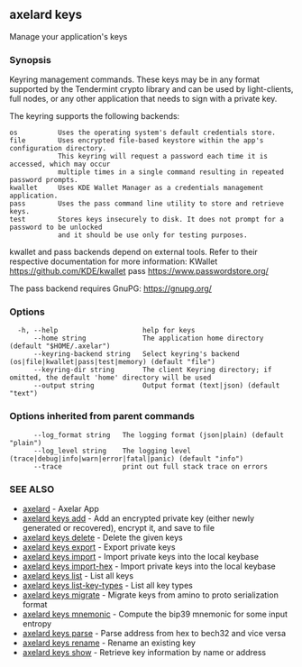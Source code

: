 ## axelard keys

Manage your application's keys

### Synopsis

Keyring management commands. These keys may be in any format supported by the
Tendermint crypto library and can be used by light-clients, full nodes, or any other application
that needs to sign with a private key.

The keyring supports the following backends:

```
os          Uses the operating system's default credentials store.
file        Uses encrypted file-based keystore within the app's configuration directory.
            This keyring will request a password each time it is accessed, which may occur
            multiple times in a single command resulting in repeated password prompts.
kwallet     Uses KDE Wallet Manager as a credentials management application.
pass        Uses the pass command line utility to store and retrieve keys.
test        Stores keys insecurely to disk. It does not prompt for a password to be unlocked
            and it should be use only for testing purposes.
```

kwallet and pass backends depend on external tools. Refer to their respective documentation for more
information:
KWallet https://github.com/KDE/kwallet
pass https://www.passwordstore.org/

The pass backend requires GnuPG: https://gnupg.org/

### Options

```
  -h, --help                     help for keys
      --home string              The application home directory (default "$HOME/.axelar")
      --keyring-backend string   Select keyring's backend (os|file|kwallet|pass|test|memory) (default "file")
      --keyring-dir string       The client Keyring directory; if omitted, the default 'home' directory will be used
      --output string            Output format (text|json) (default "text")
```

### Options inherited from parent commands

```
      --log_format string   The logging format (json|plain) (default "plain")
      --log_level string    The logging level (trace|debug|info|warn|error|fatal|panic) (default "info")
      --trace               print out full stack trace on errors
```

### SEE ALSO

- [axelard](axelard.md) - Axelar App
- [axelard keys add](axelard_keys_add.md) - Add an encrypted private key (either newly generated or recovered), encrypt it, and save to <name> file
- [axelard keys delete](axelard_keys_delete.md) - Delete the given keys
- [axelard keys export](axelard_keys_export.md) - Export private keys
- [axelard keys import](axelard_keys_import.md) - Import private keys into the local keybase
- [axelard keys import-hex](axelard_keys_import-hex.md) - Import private keys into the local keybase
- [axelard keys list](axelard_keys_list.md) - List all keys
- [axelard keys list-key-types](axelard_keys_list-key-types.md) - List all key types
- [axelard keys migrate](axelard_keys_migrate.md) - Migrate keys from amino to proto serialization format
- [axelard keys mnemonic](axelard_keys_mnemonic.md) - Compute the bip39 mnemonic for some input entropy
- [axelard keys parse](axelard_keys_parse.md) - Parse address from hex to bech32 and vice versa
- [axelard keys rename](axelard_keys_rename.md) - Rename an existing key
- [axelard keys show](axelard_keys_show.md) - Retrieve key information by name or address
